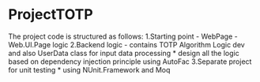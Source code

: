 # ProjectTOTP

The project code is structured as follows:
1.Starting point - WebPage - Web.UI.Page logic
2.Backend logic  - contains TOTP Algorithm Logic dev and also UserData class for input data processing
	* design all the logic based on dependency injection principle using AutoFac
3.Separate project for unit testing
	* using NUnit.Framework and Moq
